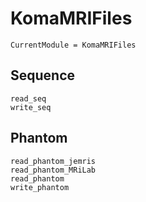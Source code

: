 # KomaMRIFiles

```@meta
CurrentModule = KomaMRIFiles
```

## Sequence

```@docs
read_seq
write_seq
```

## Phantom

```@docs
read_phantom_jemris
read_phantom_MRiLab
read_phantom
write_phantom
```